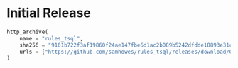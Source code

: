 # Initial Release
<!--marker-->
```python
http_archive(
    name = "rules_tsql",
    sha256 = "9161b722f3af19860f24ae147fbe6d1ac2b089b5242dfdde18893e31c6830d83",
    urls = ["https://github.com/samhowes/rules_tsql/releases/download/0.0.2/rules_tsql-0.0.2.tar.gz"],
)
```
